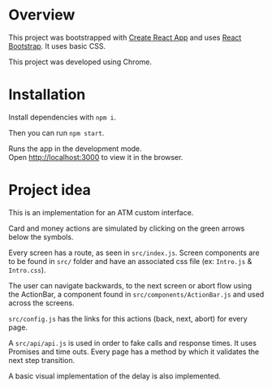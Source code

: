 # Overview

This project was bootstrapped with [Create React App](https://github.com/facebookincubator/create-react-app)
and uses [React Bootstrap](https://react-bootstrap.github.io). It uses basic CSS.

This project was developed using Chrome.


# Installation

Install dependencies with `npm i`.

Then you can run `npm start`.

Runs the app in the development mode.<br>
Open [http://localhost:3000](http://localhost:3000) to view it in the browser.

# Project idea

This is an implementation for an ATM custom interface.

Card and money actions are simulated by clicking on the green arrows below the symbols.

Every screen has a route, as seen in `src/index.js`.
Screen components are to be found in `src/` folder and have an associated css file (ex: `Intro.js` & `Intro.css`).

The user can navigate backwards, to the next screen or abort flow using the ActionBar, a component found in `src/components/ActionBar.js` and used across the screens.

`src/config.js` has the links for this actions (back, next, abort) for every page.

A `src/api/api.js` is used in order to fake calls and response times. It uses Promises and time outs.
Every page has a method by which it validates the next step transition.

A basic visual implementation of the delay is also implemented.
